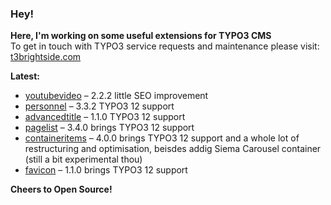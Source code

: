 ### Hey!

**Here, I'm working on some useful extensions for TYPO3 CMS**<br />To get in touch with TYPO3 service requests and maintenance please visit: [t3brightside.com](https://t3brightside.com)

**Latest:**<br />
- [youtubevideo](https://github.com/t3brightside/youtubevideo) – 2.2.2 little SEO improvement<br />
- [personnel](https://github.com/t3brightside/personnel) – 3.3.2 TYPO3 12 support<br />
- [advancedtitle](https://github.com/t3brightside/advancedtitle) – 1.1.0 TYPO3 12 support<br />
- [pagelist](https://github.com/t3brightside/pagelist) – 3.4.0 brings TYPO3 12 support<br />
- [containeritems](https://github.com/t3brightside/containeritems) – 4.0.0 brings TYPO3 12 support and a whole lot of restructuring and optimisation, beisdes addig Siema Carousel container (still a bit experimental thou)<br />
- [favicon](https://github.com/t3brightside/favicon) – 1.1.0 brings TYPO3 12 support<br />

**Cheers to Open Source!**

